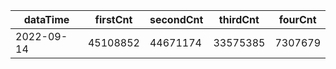 |dataTime|firstCnt|secondCnt|thirdCnt|fourCnt|
|-|-|-|-|-|
|2022-09-14|45108852|44671174|33575385|7307679|